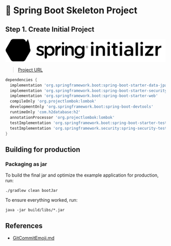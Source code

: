# 🌱 Spring Boot Skeleton Project

## Step 1. Create Initial Project
![spring-initializr](.github/spring.svg)
> [Project URL](https://start.spring.io/#!type=gradle-project&language=java&platformVersion=3.0.0&packaging=jar&jvmVersion=17&groupId=com.hibuz&artifactId=account&name=spring-boot-skeleton&description=Demo%20project%20for%20Spring%20Boot&packageName=com.hibuz.account&dependencies=native,lombok,devtools,web,security,data-jpa,h2)

```groovy
dependencies {
  implementation 'org.springframework.boot:spring-boot-starter-data-jpa'
  implementation 'org.springframework.boot:spring-boot-starter-security'
  implementation 'org.springframework.boot:spring-boot-starter-web'
  compileOnly 'org.projectlombok:lombok'
  developmentOnly 'org.springframework.boot:spring-boot-devtools'
  runtimeOnly 'com.h2database:h2'
  annotationProcessor 'org.projectlombok:lombok'
  testImplementation 'org.springframework.boot:spring-boot-starter-test'
  testImplementation 'org.springframework.security:spring-security-test'
}
```

## Building for production

### Packaging as jar

To build the final jar and optimize the example application for production, run:

```
./gradlew clean bootJar
```

To ensure everything worked, run:

```
java -jar build/libs/*.jar
```


## References
- [GitCommitEmoji.md](https://gist.github.com/parmentf/035de27d6ed1dce0b36a)